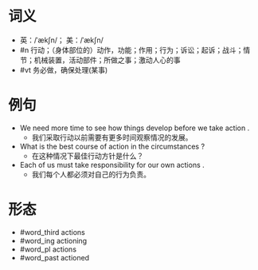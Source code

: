 # 词义
- 英：/ˈækʃn/； 美：/ˈækʃn/
- #n 行动；（身体部位的）动作，功能；作用；行为；诉讼；起诉；战斗；情节；机械装置，活动部件；所做之事；激动人心的事
- #vt 务必做，确保处理(某事)
# 例句
- We need more time to see how things develop before we take action .
	- 我们采取行动以前需要有更多时间观察情况的发展。
- What is the best course of action in the circumstances ?
	- 在这种情况下最佳行动方针是什么？
- Each of us must take responsibility for our own actions .
	- 我们每个人都必须对自己的行为负责。
# 形态
- #word_third actions
- #word_ing actioning
- #word_pl actions
- #word_past actioned
